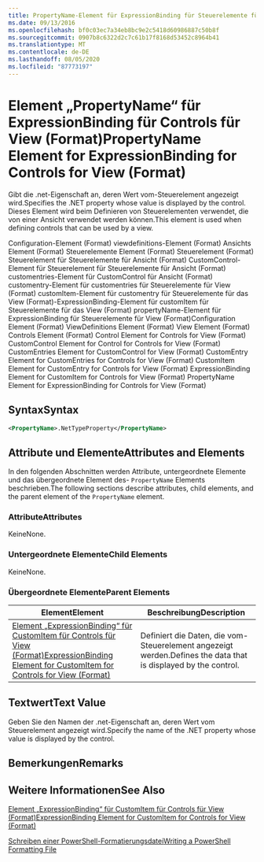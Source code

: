 ```yaml
---
title: PropertyName-Element für ExpressionBinding für Steuerelemente für View (Format) | Microsoft-Dokumentation
ms.date: 09/13/2016
ms.openlocfilehash: bf0c03ec7a34eb8bc9e2c5418d60986887c50b8f
ms.sourcegitcommit: 0907b8c6322d2c7c61b17f8168d53452c8964b41
ms.translationtype: MT
ms.contentlocale: de-DE
ms.lasthandoff: 08/05/2020
ms.locfileid: "87773197"
---
```

# <a name="propertyname-element-for-expressionbinding-for-controls-for-view-format"></a><span data-ttu-id="8adb4-102">Element „PropertyName“ für ExpressionBinding für Controls für View (Format)</span><span class="sxs-lookup"><span data-stu-id="8adb4-102">PropertyName Element for ExpressionBinding for Controls for View (Format)</span></span>

<span data-ttu-id="8adb4-103">Gibt die .net-Eigenschaft an, deren Wert vom-Steuerelement angezeigt wird.</span><span class="sxs-lookup"><span data-stu-id="8adb4-103">Specifies the .NET property whose value is displayed by the control.</span></span> <span data-ttu-id="8adb4-104">Dieses Element wird beim Definieren von Steuerelementen verwendet, die von einer Ansicht verwendet werden können.</span><span class="sxs-lookup"><span data-stu-id="8adb4-104">This element is used when defining controls that can be used by a view.</span></span>

<span data-ttu-id="8adb4-105">Configuration-Element (Format) viewdefinitions-Element (Format) Ansichts Element (Format) Steuerelemente Element (Format) Steuerelement (Format) Steuerelement für Steuerelemente für Ansicht (Format) CustomControl-Element für Steuerelement für Steuerelemente für Ansicht (Format) customentries-Element für CustomControl für Ansicht (Format) customentry-Element für customentries für Steuerelemente für View (Format) customItem-Element für customentry für Steuerelemente für das View (Format)-ExpressionBinding-Element für customItem für Steuerelemente für das View (Format) propertyName-Element für ExpressionBinding für Steuerelemente für View (Format)</span><span class="sxs-lookup"><span data-stu-id="8adb4-105">Configuration Element (Format) ViewDefinitions Element (Format) View Element (Format) Controls Element (Format) Control Element for Controls for View (Format) CustomControl Element for Control for Controls for View (Format) CustomEntries Element for CustomControl for View (Format) CustomEntry Element for CustomEntries for Controls for View (Format) CustomItem Element for CustomEntry for Controls for View (Format) ExpressionBinding Element for CustomItem for Controls for View (Format) PropertyName Element for ExpressionBinding for Controls for View (Format)</span></span>

## <a name="syntax"></a><span data-ttu-id="8adb4-106">Syntax</span><span class="sxs-lookup"><span data-stu-id="8adb4-106">Syntax</span></span>

```xml
<PropertyName>.NetTypeProperty</PropertyName>
```

## <a name="attributes-and-elements"></a><span data-ttu-id="8adb4-107">Attribute und Elemente</span><span class="sxs-lookup"><span data-stu-id="8adb4-107">Attributes and Elements</span></span>

<span data-ttu-id="8adb4-108">In den folgenden Abschnitten werden Attribute, untergeordnete Elemente und das übergeordnete Element des- `PropertyName` Elements beschrieben.</span><span class="sxs-lookup"><span data-stu-id="8adb4-108">The following sections describe attributes, child elements, and the parent element of the `PropertyName` element.</span></span>

### <a name="attributes"></a><span data-ttu-id="8adb4-109">Attribute</span><span class="sxs-lookup"><span data-stu-id="8adb4-109">Attributes</span></span>

<span data-ttu-id="8adb4-110">Keine</span><span class="sxs-lookup"><span data-stu-id="8adb4-110">None.</span></span>

### <a name="child-elements"></a><span data-ttu-id="8adb4-111">Untergeordnete Elemente</span><span class="sxs-lookup"><span data-stu-id="8adb4-111">Child Elements</span></span>

<span data-ttu-id="8adb4-112">Keine</span><span class="sxs-lookup"><span data-stu-id="8adb4-112">None.</span></span>

### <a name="parent-elements"></a><span data-ttu-id="8adb4-113">Übergeordnete Elemente</span><span class="sxs-lookup"><span data-stu-id="8adb4-113">Parent Elements</span></span>

|<span data-ttu-id="8adb4-114">Element</span><span class="sxs-lookup"><span data-stu-id="8adb4-114">Element</span></span>|<span data-ttu-id="8adb4-115">Beschreibung</span><span class="sxs-lookup"><span data-stu-id="8adb4-115">Description</span></span>|
|-------------|-----------------|
|[<span data-ttu-id="8adb4-116">Element „ExpressionBinding“ für CustomItem für Controls für View (Format)</span><span class="sxs-lookup"><span data-stu-id="8adb4-116">ExpressionBinding Element for CustomItem for Controls for View (Format)</span></span>](./expressionbinding-element-for-customitem-for-controls-for-view-format.md)|<span data-ttu-id="8adb4-117">Definiert die Daten, die vom-Steuerelement angezeigt werden.</span><span class="sxs-lookup"><span data-stu-id="8adb4-117">Defines the data that is displayed by the control.</span></span>|

## <a name="text-value"></a><span data-ttu-id="8adb4-118">Textwert</span><span class="sxs-lookup"><span data-stu-id="8adb4-118">Text Value</span></span>

<span data-ttu-id="8adb4-119">Geben Sie den Namen der .net-Eigenschaft an, deren Wert vom Steuerelement angezeigt wird.</span><span class="sxs-lookup"><span data-stu-id="8adb4-119">Specify the name of the .NET property whose value is displayed by the control.</span></span>

## <a name="remarks"></a><span data-ttu-id="8adb4-120">Bemerkungen</span><span class="sxs-lookup"><span data-stu-id="8adb4-120">Remarks</span></span>

## <a name="see-also"></a><span data-ttu-id="8adb4-121">Weitere Informationen</span><span class="sxs-lookup"><span data-stu-id="8adb4-121">See Also</span></span>

[<span data-ttu-id="8adb4-122">Element „ExpressionBinding“ für CustomItem für Controls für View (Format)</span><span class="sxs-lookup"><span data-stu-id="8adb4-122">ExpressionBinding Element for CustomItem for Controls for View (Format)</span></span>](./expressionbinding-element-for-customitem-for-controls-for-view-format.md)

[<span data-ttu-id="8adb4-123">Schreiben einer PowerShell-Formatierungsdatei</span><span class="sxs-lookup"><span data-stu-id="8adb4-123">Writing a PowerShell Formatting File</span></span>](./writing-a-powershell-formatting-file.md)
